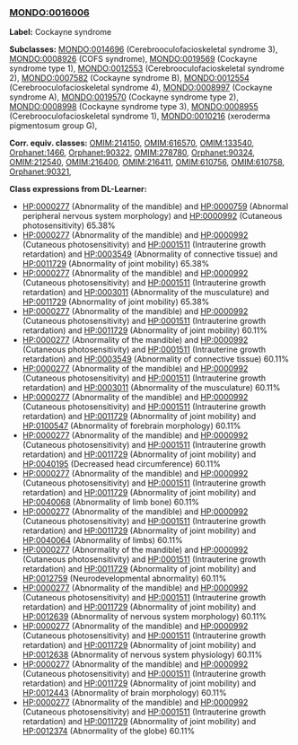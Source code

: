 
### [MONDO:0016006](http://purl.obolibrary.org/obo/MONDO_0016006)
**Label:** Cockayne syndrome

**Subclasses:** [MONDO:0014696](http://purl.obolibrary.org/obo/MONDO_0014696) (Cerebrooculofacioskeletal syndrome 3), [MONDO:0008926](http://purl.obolibrary.org/obo/MONDO_0008926) (COFS syndrome), [MONDO:0019569](http://purl.obolibrary.org/obo/MONDO_0019569) (Cockayne syndrome type 1), [MONDO:0012553](http://purl.obolibrary.org/obo/MONDO_0012553) (Cerebrooculofacioskeletal syndrome 2), [MONDO:0007582](http://purl.obolibrary.org/obo/MONDO_0007582) (Cockayne syndrome B), [MONDO:0012554](http://purl.obolibrary.org/obo/MONDO_0012554) (Cerebrooculofacioskeletal syndrome 4), [MONDO:0008997](http://purl.obolibrary.org/obo/MONDO_0008997) (Cockayne syndrome A), [MONDO:0019570](http://purl.obolibrary.org/obo/MONDO_0019570) (Cockayne syndrome type 2), [MONDO:0008998](http://purl.obolibrary.org/obo/MONDO_0008998) (Cockayne syndrome type 3), [MONDO:0008955](http://purl.obolibrary.org/obo/MONDO_0008955) (Cerebrooculofacioskeletal syndrome 1), [MONDO:0010216](http://purl.obolibrary.org/obo/MONDO_0010216) (xeroderma pigmentosum group G), 

**Corr. equiv. classes:** [OMIM:214150](http://purl.obolibrary.org/obo/OMIM_214150), [OMIM:616570](http://purl.obolibrary.org/obo/OMIM_616570), [OMIM:133540](http://purl.obolibrary.org/obo/OMIM_133540), [Orphanet:1466](http://www.orpha.net/ORDO/Orphanet_1466), [Orphanet:90322](http://www.orpha.net/ORDO/Orphanet_90322), [OMIM:278780](http://purl.obolibrary.org/obo/OMIM_278780), [Orphanet:90324](http://www.orpha.net/ORDO/Orphanet_90324), [OMIM:212540](http://purl.obolibrary.org/obo/OMIM_212540), [OMIM:216400](http://purl.obolibrary.org/obo/OMIM_216400), [OMIM:216411](http://purl.obolibrary.org/obo/OMIM_216411), [OMIM:610756](http://purl.obolibrary.org/obo/OMIM_610756), [OMIM:610758](http://purl.obolibrary.org/obo/OMIM_610758), [Orphanet:90321](http://www.orpha.net/ORDO/Orphanet_90321), 

**Class expressions from DL-Learner:**

- [HP:0000277](http://purl.obolibrary.org/obo/HP_0000277) (Abnormality of the mandible) and [HP:0000759](http://purl.obolibrary.org/obo/HP_0000759) (Abnormal peripheral nervous system morphology) and [HP:0000992](http://purl.obolibrary.org/obo/HP_0000992) (Cutaneous photosensitivity) 65.38%
- [HP:0000277](http://purl.obolibrary.org/obo/HP_0000277) (Abnormality of the mandible) and [HP:0000992](http://purl.obolibrary.org/obo/HP_0000992) (Cutaneous photosensitivity) and [HP:0001511](http://purl.obolibrary.org/obo/HP_0001511) (Intrauterine growth retardation) and [HP:0003549](http://purl.obolibrary.org/obo/HP_0003549) (Abnormality of connective tissue) and [HP:0011729](http://purl.obolibrary.org/obo/HP_0011729) (Abnormality of joint mobility) 65.38%
- [HP:0000277](http://purl.obolibrary.org/obo/HP_0000277) (Abnormality of the mandible) and [HP:0000992](http://purl.obolibrary.org/obo/HP_0000992) (Cutaneous photosensitivity) and [HP:0001511](http://purl.obolibrary.org/obo/HP_0001511) (Intrauterine growth retardation) and [HP:0003011](http://purl.obolibrary.org/obo/HP_0003011) (Abnormality of the musculature) and [HP:0011729](http://purl.obolibrary.org/obo/HP_0011729) (Abnormality of joint mobility) 65.38%
- [HP:0000277](http://purl.obolibrary.org/obo/HP_0000277) (Abnormality of the mandible) and [HP:0000992](http://purl.obolibrary.org/obo/HP_0000992) (Cutaneous photosensitivity) and [HP:0001511](http://purl.obolibrary.org/obo/HP_0001511) (Intrauterine growth retardation) and [HP:0011729](http://purl.obolibrary.org/obo/HP_0011729) (Abnormality of joint mobility) 60.11%
- [HP:0000277](http://purl.obolibrary.org/obo/HP_0000277) (Abnormality of the mandible) and [HP:0000992](http://purl.obolibrary.org/obo/HP_0000992) (Cutaneous photosensitivity) and [HP:0001511](http://purl.obolibrary.org/obo/HP_0001511) (Intrauterine growth retardation) and [HP:0003549](http://purl.obolibrary.org/obo/HP_0003549) (Abnormality of connective tissue) 60.11%
- [HP:0000277](http://purl.obolibrary.org/obo/HP_0000277) (Abnormality of the mandible) and [HP:0000992](http://purl.obolibrary.org/obo/HP_0000992) (Cutaneous photosensitivity) and [HP:0001511](http://purl.obolibrary.org/obo/HP_0001511) (Intrauterine growth retardation) and [HP:0003011](http://purl.obolibrary.org/obo/HP_0003011) (Abnormality of the musculature) 60.11%
- [HP:0000277](http://purl.obolibrary.org/obo/HP_0000277) (Abnormality of the mandible) and [HP:0000992](http://purl.obolibrary.org/obo/HP_0000992) (Cutaneous photosensitivity) and [HP:0001511](http://purl.obolibrary.org/obo/HP_0001511) (Intrauterine growth retardation) and [HP:0011729](http://purl.obolibrary.org/obo/HP_0011729) (Abnormality of joint mobility) and [HP:0100547](http://purl.obolibrary.org/obo/HP_0100547) (Abnormality of forebrain morphology) 60.11%
- [HP:0000277](http://purl.obolibrary.org/obo/HP_0000277) (Abnormality of the mandible) and [HP:0000992](http://purl.obolibrary.org/obo/HP_0000992) (Cutaneous photosensitivity) and [HP:0001511](http://purl.obolibrary.org/obo/HP_0001511) (Intrauterine growth retardation) and [HP:0011729](http://purl.obolibrary.org/obo/HP_0011729) (Abnormality of joint mobility) and [HP:0040195](http://purl.obolibrary.org/obo/HP_0040195) (Decreased head circumference) 60.11%
- [HP:0000277](http://purl.obolibrary.org/obo/HP_0000277) (Abnormality of the mandible) and [HP:0000992](http://purl.obolibrary.org/obo/HP_0000992) (Cutaneous photosensitivity) and [HP:0001511](http://purl.obolibrary.org/obo/HP_0001511) (Intrauterine growth retardation) and [HP:0011729](http://purl.obolibrary.org/obo/HP_0011729) (Abnormality of joint mobility) and [HP:0040068](http://purl.obolibrary.org/obo/HP_0040068) (Abnormality of limb bone) 60.11%
- [HP:0000277](http://purl.obolibrary.org/obo/HP_0000277) (Abnormality of the mandible) and [HP:0000992](http://purl.obolibrary.org/obo/HP_0000992) (Cutaneous photosensitivity) and [HP:0001511](http://purl.obolibrary.org/obo/HP_0001511) (Intrauterine growth retardation) and [HP:0011729](http://purl.obolibrary.org/obo/HP_0011729) (Abnormality of joint mobility) and [HP:0040064](http://purl.obolibrary.org/obo/HP_0040064) (Abnormality of limbs) 60.11%
- [HP:0000277](http://purl.obolibrary.org/obo/HP_0000277) (Abnormality of the mandible) and [HP:0000992](http://purl.obolibrary.org/obo/HP_0000992) (Cutaneous photosensitivity) and [HP:0001511](http://purl.obolibrary.org/obo/HP_0001511) (Intrauterine growth retardation) and [HP:0011729](http://purl.obolibrary.org/obo/HP_0011729) (Abnormality of joint mobility) and [HP:0012759](http://purl.obolibrary.org/obo/HP_0012759) (Neurodevelopmental abnormality) 60.11%
- [HP:0000277](http://purl.obolibrary.org/obo/HP_0000277) (Abnormality of the mandible) and [HP:0000992](http://purl.obolibrary.org/obo/HP_0000992) (Cutaneous photosensitivity) and [HP:0001511](http://purl.obolibrary.org/obo/HP_0001511) (Intrauterine growth retardation) and [HP:0011729](http://purl.obolibrary.org/obo/HP_0011729) (Abnormality of joint mobility) and [HP:0012639](http://purl.obolibrary.org/obo/HP_0012639) (Abnormality of nervous system morphology) 60.11%
- [HP:0000277](http://purl.obolibrary.org/obo/HP_0000277) (Abnormality of the mandible) and [HP:0000992](http://purl.obolibrary.org/obo/HP_0000992) (Cutaneous photosensitivity) and [HP:0001511](http://purl.obolibrary.org/obo/HP_0001511) (Intrauterine growth retardation) and [HP:0011729](http://purl.obolibrary.org/obo/HP_0011729) (Abnormality of joint mobility) and [HP:0012638](http://purl.obolibrary.org/obo/HP_0012638) (Abnormality of nervous system physiology) 60.11%
- [HP:0000277](http://purl.obolibrary.org/obo/HP_0000277) (Abnormality of the mandible) and [HP:0000992](http://purl.obolibrary.org/obo/HP_0000992) (Cutaneous photosensitivity) and [HP:0001511](http://purl.obolibrary.org/obo/HP_0001511) (Intrauterine growth retardation) and [HP:0011729](http://purl.obolibrary.org/obo/HP_0011729) (Abnormality of joint mobility) and [HP:0012443](http://purl.obolibrary.org/obo/HP_0012443) (Abnormality of brain morphology) 60.11%
- [HP:0000277](http://purl.obolibrary.org/obo/HP_0000277) (Abnormality of the mandible) and [HP:0000992](http://purl.obolibrary.org/obo/HP_0000992) (Cutaneous photosensitivity) and [HP:0001511](http://purl.obolibrary.org/obo/HP_0001511) (Intrauterine growth retardation) and [HP:0011729](http://purl.obolibrary.org/obo/HP_0011729) (Abnormality of joint mobility) and [HP:0012374](http://purl.obolibrary.org/obo/HP_0012374) (Abnormality of the globe) 60.11%


